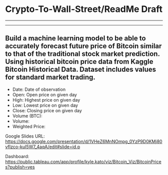 # Crypto-To-Wall-Street/ReadMe Draft
---
---
Build a machine learning model to be able to accurately forecast future price of Bitcoin similar to that of the traditional stock market prediction.
Using historical bitcoin price data from Kaggle Bitcoin Historical Data. Dataset includes values for standard market trading.
--
- Date: Date of observation
- Open: Open price on given day
- High: Highest price on given day
- Low: Lowest price on given day
- Close: Closing price on given day
- Volume (BTC): 
- Volume: 
- Weighted Price:


Google Slides URL:
https://docs.google.com/presentation/d/1VHeZ6MnNOmpg_0YzP9D0KMj80vfIzco-kuI5W7_4aqA/edit#slide=id.p

Dashboard:
https://public.tableau.com/app/profile/kyle.kato/viz/Bitcoin_Viz/BitcoinPrices?publish=yes
